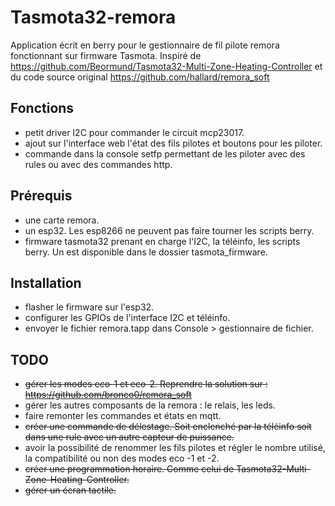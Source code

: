 # Tasmota32-remora
Application écrit en berry pour le gestionnaire de fil pilote remora fonctionnant sur firmware Tasmota.
Inspiré de https://github.com/Beormund/Tasmota32-Multi-Zone-Heating-Controller et du code source original https://github.com/hallard/remora_soft

## Fonctions
  - petit driver I2C pour commander le circuit mcp23017.
  - ajout sur l'interface web l'état des fils pilotes et boutons pour les piloter.
  - commande dans la console setfp permettant de les piloter avec des rules ou avec des commandes http.

## Prérequis
  - une carte remora.
  - un esp32. Les esp8266 ne peuvent pas faire tourner les scripts berry.
  - firmware tasmota32 prenant en charge l'I2C, la téléinfo, les scripts berry. Un est disponible dans le dossier tasmota_firmware.

## Installation
  - flasher le firmware sur l'esp32.
  - configurer les GPIOs de l'interface I2C et téléinfo.
  - envoyer le fichier remora.tapp dans Console > gestionnaire de fichier.

## TODO
  - <strike>gérer les modes eco-1 et eco-2. Reprendre la solution sur : https://github.com/bronco0/remora_soft</strike>
  - gérer les autres composants de la remora : le relais, les leds.
  - faire remonter les commandes et états en mqtt.
  - <strike>créer une commande de délestage. Soit enclenché par la téléinfo soit dans une rule avec un autre capteur de puissance.</strike>
  - avoir la possibilité de renommer les fils pilotes et régler le nombre utilisé, la compatibilité ou non des modes eco -1 et -2.</strike>
  - <strike>créer une programmation horaire. Comme celui de Tasmota32-Multi-Zone-Heating-Controller.
  - gérer un écran tactile.
